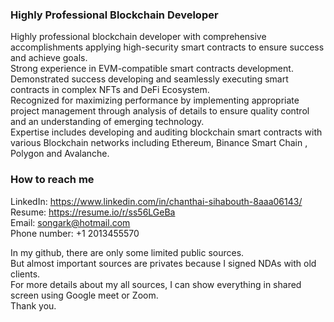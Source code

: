 ### Highly Professional Blockchain Developer
Highly professional blockchain developer with comprehensive accomplishments applying high-security smart contracts to ensure success and achieve goals. <br/>
Strong experience in EVM-compatible smart contracts development. <br/>
Demonstrated success developing and seamlessly executing smart contracts in complex NFTs and DeFi Ecosystem. <br/>
Recognized for maximizing performance by implementing appropriate project management through analysis of details to ensure quality control and an understanding of emerging technology. <br/>
Expertise includes developing and auditing blockchain smart contracts with various Blockchain networks including Ethereum, Binance Smart Chain , Polygon and Avalanche.<br/>

### How to reach me

LinkedIn: <a href="https://www.linkedin.com/in/chanthai-sihabouth-8aaa06143/" target="_blank">https://www.linkedin.com/in/chanthai-sihabouth-8aaa06143/</a><br/>
Resume: <a href="https://resume.io/r/ss56LGeBa" target="_blank">https://resume.io/r/ss56LGeBa</a><br/>
Email: <a href="mailto:songark@hotmail.com" target="_blank">songark@hotmail.com</a><br/>
Phone number: +1 2013455570<br/>

In my github, there are only some limited public sources.<br/>
But almost important sources are privates because I signed NDAs with old clients.<br/>
For more details about my all sources, I can show everything in shared screen using Google meet or Zoom.<br/>
Thank you.<br/>


<!--
**Songark/Songark** is a ✨ _special_ ✨ repository because its `README.md` (this file) appears on your GitHub profile.

Here are some ideas to get you started:

- 🔭 I’m currently working on ...
- 🌱 I’m currently learning ...
- 👯 I’m looking to collaborate on ...
- 🤔 I’m looking for help with ...
- 💬 Ask me about ...
- 📫 How to reach me: ...
- 😄 Pronouns: ...
- ⚡ Fun fact: ...
-->
